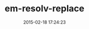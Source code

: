 ---
layout: post
title:  "em-resolv-replace"
repo:   "mperham/em-resolv-replace"
date:   2015-02-18 17:24:23
gemurl: http://github.com/mperham/em-resolv-replace
---